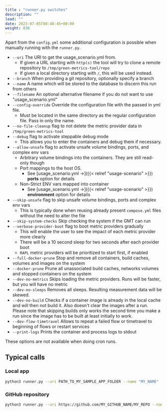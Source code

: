 ```yaml
---
title : "runner.py switches"
description: ""
lead: ""
date: 2023-07-05T08:48:45+00:00
weight: 830
---
```


Apart from the `config.yml` some additional configuration is possible when manually running with the `runner.py`.

- `--uri` The URI to get the usage_scenario.yml from.
  + If given a URL starting with `http(s)` the tool will try to clone a remote repository to `/tmp/green-metrics-tool/repo`
  + If given a local directory starting with `/`, this will be used instead.
- `--branch` When providing a git repository, optionally specify a branch
- `--name` A name which will be stored to the database to discern this run from others
- `--filename` An optional alternative filename if you do not want to use "usage_scenario.yml"
- `--config-override` Override the configuration file with the passed in yml file.
  + Must be located in the same directory as the regular configuration file. Pass in only the name.
- `--no-file-cleanup` flag to not delete the metric provider data in `/tmp/green-metrics-tool`
- `--debug` flag to activate steppable debug mode
  + This allows you to enter the containers and debug them if necessary.
- `--allow-unsafe` flag to activate unsafe volume bindings, ports, and complex env vars
  + Arbitrary volume bindings into the containers. They are still read-only though
  + Port mappings to the host OS.
    * See [usage_scenario.yml →]({{< relref "usage-scenario" >}}) **ports** option for details
  + Non-Strict ENV vars mapped into container
    * See [usage_scenario.yml →]({{< relref "usage-scenario" >}}) **environment** option for details
- `--skip-unsafe` flag to skip unsafe volume bindings, ports and complex env vars
  + This is typically done when reusing already present `compose.yml` files without the need to alter the file
- `--skip-system-checks` Skip checking the system if the GMT can run
- `--verbose-provider-boot` flag to boot metric providers gradually
  + This will enable the user to see the impact of each metric provider more clearly
  + There will be a 10 second sleep for two seconds after each provider boot
  + `RAPL` metric providers will be prioritized to start first, if enabled
- `--full-docker-prune` Stop and remove all containers, build caches, volumes and images on the system
- `--docker-prune` Prune all unassociated build caches, networks volumes and stopped containers on the system
- `--dev-no-metrics` Skips loading the metric providers. Runs will be faster, but you will have no metric
- `--dev-no-sleeps` Removes all sleeps. Resulting measurement data will be skewed.
- `--dev-no-build` Checks if a container image is already in the local cache and will then not build it. Also doesn't clear the images after a run. Please note that skipping builds only works the second time you make a run since the image has to be built at least initially to work.
- `--dev-flow-timetravel` Allows to repeat a failed flow or timetravel to beginning of flows or restart services
- `--print-logs` Prints the container and process logs to stdout

These options are not available when doing cron runs.

## Typical calls

### Local app

```bash
python3 runner.py --uri PATH_TO_MY_SAMPLE_APP_FOLDER --name "MY_NAME"
```

### GitHub repository

```bash
python3 runner.py --uri https://github.com/MY_GITHUB_NAME/MY_REPO --name "MY_NAME"
```
